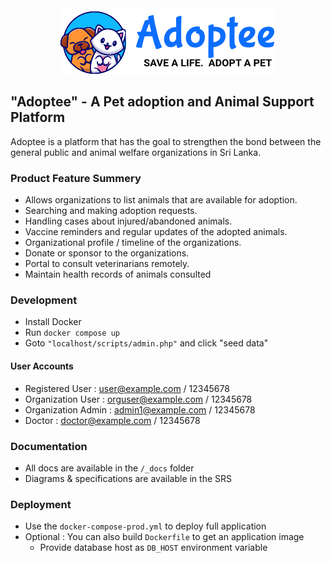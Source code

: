 <div style="text-align:center"><img src="./assets/images/logo.png" /></div>

## "Adoptee" - A Pet adoption and Animal Support Platform

Adoptee is a platform that has the goal to strengthen the 
bond between the general public and 
animal welfare organizations in Sri Lanka.

### Product Feature Summery

- Allows organizations to list animals that are available for adoption.
- Searching and making adoption requests.
- Handling cases about injured/abandoned animals.
- Vaccine reminders and regular updates of the adopted animals.
- Organizational profile / timeline of the organizations.
- Donate or sponsor to the organizations.
- Portal to consult veterinarians remotely.
- Maintain health records of animals consulted
### Development

- Install Docker 
- Run `docker compose up`
- Goto  `"localhost/scripts/admin.php"` and click "seed data"

#### User Accounts

- Registered User : user@example.com / 12345678
- Organization User : orguser@example.com / 12345678
- Organization Admin : admin1@example.com / 12345678
- Doctor : doctor@example.com / 12345678

### Documentation

- All docs are available in the `/_docs` folder
- Diagrams & specifications are available in the SRS

### Deployment
- Use the `docker-compose-prod.yml` to deploy full application
- Optional : You can also build `Dockerfile` to get an application image
    - Provide database host as `DB_HOST` environment variable

